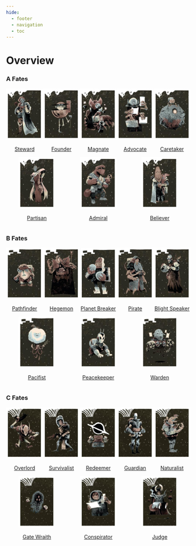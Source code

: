 ```yaml
---
hide:
  - footer
  - navigation
  - toc
---
```


# Overview

### A Fates

<div style="display: flex; flex-wrap: wrap; justify-content: space-around; align-items: center;">
    <div>
        <a href="A-Fates/1-Steward.html"><img src="A-Fates/1/back_0_0.jpg" alt="First Image" width ="100px">
        <p style="text-align: center;">Steward</p></a>
    </div>
    <div>
        <a href="A-Fates/2-Founder.html"><img src="A-Fates/2/back_0_0.jpg" alt="Second Image" width ="100px">
        <p style="text-align: center;">Founder</p></a>
    </div>
    <div>
        <a href="A-Fates/3-Magnate.html"><img src="A-Fates/3/back_0_0.jpg" alt="Second Image" width ="100px">
        <p style="text-align: center;">Magnate</p></a>
    </div>
    <div>
        <a href="A-Fates/4-Advocate.html"><img src="A-Fates/4/back_0_0.jpg" alt="Second Image" width ="100px">
        <p style="text-align: center;">Advocate</p></a>
    </div>
    <div>
        <a href="A-Fates/5-Caretaker.html"><img src="A-Fates/5/back_0_0.jpg" alt="Second Image" width ="100px">
        <p style="text-align: center;">Caretaker</p></a>
    </div>
    <div>
        <a href="A-Fates/6-Partisan.html"><img src="A-Fates/6/back_0_0.jpg" alt="Second Image" width ="100px">
        <p style="text-align: center;">Partisan</p></a>
    </div>
    <div>
        <a href="A-Fates/7-Admiral.html"><img src="A-Fates/7/back_0_0.jpg" alt="Second Image" width ="100px">
        <p style="text-align: center;">Admiral</p></a>
    </div>
    <div>
        <a href="A-Fates/8-Believer.html"><img src="A-Fates/8/back_0_0.jpg" alt="Second Image" width ="100px">
        <p style="text-align: center;">Believer</p></a>
    </div>
</div>

### B Fates

<div style="display: flex; flex-wrap: wrap; justify-content: space-around; align-items: center;">
    <div>
        <a href="B-Fates/9-Pathfinder.html"><img src="B-Fates/9/back_0_0.jpg" alt="First Image" width ="100px">
        <p style="text-align: center;">Pathfinder</p></a>
    </div>
    <div>
        <a href="B-Fates/10-Hegemon.html"><img src="B-Fates/10/back_0_0.jpg" alt="Second Image" width ="100px">
        <p style="text-align: center;">Hegemon</p></a>
    </div>
    <div>
        <a href="B-Fates/11-Planet Breaker.html"><img src="B-Fates/11/back_0_1.jpg" alt="Second Image" width ="100px">
        <p style="text-align: center;">Planet Breaker</p></a>
    </div>
    <div>
        <a href="B-Fates/12-Pirate.html"><img src="B-Fates/12/back_0_0.jpg" alt="Second Image" width ="100px">
        <p style="text-align: center;">Pirate</p></a>
    </div>
    <div>
        <a href="B-Fates/13-Blight Speaker.html"><img src="B-Fates/13/back_0_0.jpg" alt="Second Image" width ="100px">
        <p style="text-align: center;">Blight Speaker</p></a>
    </div>
    <div>
        <a href="B-Fates/14-Pacifist.html"><img src="B-Fates/14/back_0_0.jpg" alt="Second Image" width ="100px">
        <p style="text-align: center;">Pacifist</p></a>
    </div>
    <div>
        <a href="B-Fates/15-Peacekeeper.html"><img src="B-Fates/15/back_0_0.jpg" alt="Second Image" width ="100px">
        <p style="text-align: center;">Peacekeeper</p></a>
    </div>
    <div>
        <a href="B-Fates/16-Believer.html"><img src="B-Fates/16/back_0_0.jpg" alt="Second Image" width ="100px">
        <p style="text-align: center;">Warden</p></a>
    </div>
</div>

### C Fates

<div style="display: flex; flex-wrap: wrap; justify-content: space-around; align-items: center;">
    <div>
        <a href="C-Fates/17-Overlord.html"><img src="C-Fates/17/back_0_0.jpg" alt="First Image" width ="100px">
        <p style="text-align: center;">Overlord</p></a>
    </div>
    <div>
        <a href="C-Fates/18-Survivalist.html"><img src="C-Fates/18/back_0_0.jpg" alt="Second Image" width ="100px">
        <p style="text-align: center;">Survivalist</p></a>
    </div>
    <div>
        <a href="C-Fates/19-Redeemer.html"><img src="C-Fates/19/back_0_0.jpg" alt="Second Image" width ="100px">
        <p style="text-align: center;">Redeemer</p></a>
    </div>
    <div>
        <a href="C-Fates/20-Guardian.html"><img src="C-Fates/20/back_0_0.jpg" alt="Second Image" width ="100px">
        <p style="text-align: center;">Guardian</p></a>
    </div>
    <div>
        <a href="C-Fates/21-Naturalist.html"><img src="C-Fates/21/back_0_0.jpg" alt="Second Image" width ="100px">
        <p style="text-align: center;">Naturalist</p></a>
    </div>
    <div>
        <a href="C-Fates/22-Gate Wraith.html"><img src="C-Fates/22/back_0_0.jpg" alt="Second Image" width ="100px">
        <p style="text-align: center;">Gate Wraith</p></a>
    </div>
    <div>
        <a href="C-Fates/23-Conspirator.html"><img src="C-Fates/23/back_0_0.jpg" alt="Second Image" width ="100px">
        <p style="text-align: center;">Conspirator</p></a>
    </div>
    <div>
        <a href="C-Fates/24-Judge.html"><img src="C-Fates/24/back_0_0.jpg" alt="Second Image" width ="100px">
        <p style="text-align: center;">Judge</p></a>
    </div>
</div>
</div>